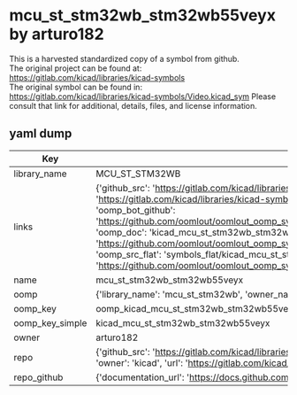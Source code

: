 # mcu_st_stm32wb_stm32wb55veyx by arturo182  
This is a harvested standardized copy of a symbol from github.  
The original project can be found at:  
https://gitlab.com/kicad/libraries/kicad-symbols  
The original symbol can be found in:
https://gitlab.com/kicad/libraries/kicad-symbols/Video.kicad_sym
Please consult that link for additional, details, files, and license information.  
## yaml dump  
| Key | Value |  
| --- | --- |  
| library_name | MCU_ST_STM32WB |  
| links | {'github_src': 'https://gitlab.com/kicad/libraries/kicad-symbols/Video.kicad_sym', 'github_src_repo': 'https://gitlab.com/kicad/libraries/kicad-symbols', 'oomp_bot': 'kicad_mcu_st_stm32wb_stm32wb55veyx/working', 'oomp_bot_github': 'https://github.com/oomlout/oomlout_oomp_symbol_bot/tree/main/kicad_mcu_st_stm32wb_stm32wb55veyx/working', 'oomp_doc': 'kicad_mcu_st_stm32wb_stm32wb55veyx/working', 'oomp_doc_github': 'https://github.com/oomlout/oomlout_oomp_symbol_doc/tree/main/kicad_mcu_st_stm32wb_stm32wb55veyx/working', 'oomp_src_flat': 'symbols_flat/kicad_mcu_st_stm32wb_stm32wb55veyx/working', 'oomp_src_flat_github': 'https://github.com/oomlout/oomlout_oomp_symbol_src/tree/main/kicad_mcu_st_stm32wb_stm32wb55veyx/working'} |  
| name | mcu_st_stm32wb_stm32wb55veyx |  
| oomp | {'library_name': 'mcu_st_stm32wb', 'owner_name': 'kicad', 'symbol_name': 'mcu_st_stm32wb_stm32wb55veyx'} |  
| oomp_key | oomp_kicad_mcu_st_stm32wb_stm32wb55veyx |  
| oomp_key_simple | kicad_mcu_st_stm32wb_stm32wb55veyx |  
| owner | arturo182 |  
| repo | {'github_src': 'https://gitlab.com/kicad/libraries/kicad-symbols/Video.kicad_sym', 'name': 'libraries/kicad-symbols', 'owner': 'kicad', 'url': 'https://gitlab.com/kicad/libraries/kicad-symbols'} |  
| repo_github | {'documentation_url': 'https://docs.github.com/rest/repos/repos#get-a-repository', 'message': 'Not Found'} |  

